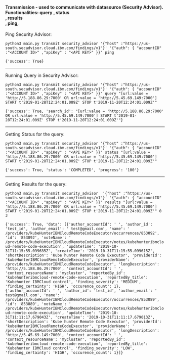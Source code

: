 #### Transmission - used to communicate with datasource (Security Advisor). Functionalities: query <query string>, status <search id>, results <search id> <offset> <length>, ping,

Ping Security Advisor:

```
python3 main.py transmit security_advisor '{"host" :"https://us-south.secadvisor.cloud.ibm.com/findings/v1"}' '{"auth": { "accountID" :"<ACCOUNT ID>" ,"apiKey" : "<API KEY>" }}' ping
```

`{'success': True}`

---

Running Query in Security Advisor:

```
python3 main.py transmit security_advisor '{"host" :"https://us-south.secadvisor.cloud.ibm.com/findings/v1"}' '{"auth": { "accountID" :"<ACCOUNT ID>" ,"apiKey" : "<API KEY>" }}' query "[url:value = 'http://5.188.86.29:7000' OR url:value = 'http://5.45.69.149:7000'] START t'2019-01-28T12:24:01.009Z' STOP t'2019-11-20T12:24:01.009Z'"
```

`{'success': True, 'search_id': "[url:value = 'http://5.188.86.29:7000' OR url:value = 'http://5.45.69.149:7000'] START t'2019-01-28T12:24:01.009Z' STOP t'2019-11-20T12:24:01.009Z'"}`

---

Getting Status for the query:

```
python3 main.py transmit security_advisor '{"host" :"https://us-south.secadvisor.cloud.ibm.com/findings/v1"}' '{"auth": { "accountID" :"<ACCOUNT ID>" ,"apiKey" : "<API KEY>" }}' status "[url:value = 'http://5.188.86.29:7000' OR url:value = 'http://5.45.69.149:7000'] START t'2019-01-28T12:24:01.009Z' STOP t'2019-11-20T12:24:01.009Z'"
```

`{'success': True, 'status': 'COMPLETED', 'progress': '100'}`

---

Getting Results for the query:

```
python3 main.py transmit security_advisor  '{"host" :"https://us-south.secadvisor.cloud.ibm.com/findings/v1"}' '{"auth": { "accountID" :"<ACCOUNT ID>" ,"apiKey" : "<API KEY>" }}' results "[url:value = 'http://5.188.86.29:7000' OR url:value = 'http://5.45.69.149:7000'] START t'2019-01-28T12:24:01.009Z' STOP t'2019-11-20T12:24:01.009Z'" 0 3
```

`{'success': True, 'data': [{'author_accountId': ' ', 'author_id': 'test_id', 'author_email': ' test@gmail.com', 'name': ' /providers/kubeHunterIBMCloudRemoteCodeExecutor/occurrences/853092', 'id': '853092', 'noteName': ' /providers/kubeHunterIBMCloudRemoteCodeExecutor/notes/kubehunteribmcloud-remote-code-execution', 'updateTime': '2019-10-31T11:15:55.099635Z', 'createTime': '2019-10-31T11:15:55.099615Z', 'shortDescription': 'Kube hunter Remote Code Executor', 'providerId': 'kubeHunterIBMCloudRemoteCodeExecutor', 'providerName': ' /providers/kubeHunterIBMCloudRemoteCodeExecutor', 'longDescription': 'http://5.188.86.29:7000', 'context_accountId': ' ', 'context_resourceName': 'mycluster', 'reportedBy_id': 'kubehunteribmcloud-remote-code-execution', 'reportedBy_title': 'Kubehunter IBMCloud control', 'finding_severity': 'MEDIUM', 'finding_certainty': 'HIGH', 'occurence_count': 1}, {'author_accountId': ' ', 'author_id': 'test_id', 'author_email': ' test@gmail.com', 'name': ' /providers/kubeHunterIBMCloudRemoteCodeExecutor/occurrences/853089', 'id': '853089', 'noteName': ' /providers/kubeHunterIBMCloudRemoteCodeExecutor/notes/kubehunteribmcloud-remote-code-execution', 'updateTime': '2019-10-31T11:11:17.679043Z', 'createTime': '2019-10-31T11:11:17.679013Z', 'shortDescription': 'Kube hunter Remote Code Executor', 'providerId': 'kubeHunterIBMCloudRemoteCodeExecutor', 'providerName': ' /providers/kubeHunterIBMCloudRemoteCodeExecutor', 'longDescription': 'http://5.45.69.149:7000', 'context_accountId': ' ', 'context_resourceName': 'mycluster', 'reportedBy_id': 'kubehunteribmcloud-remote-code-execution', 'reportedBy_title': 'Kubehunter IBMCloud control', 'finding_severity': 'LOW', 'finding_certainty': 'HIGH', 'occurence_count': 1}]}`
